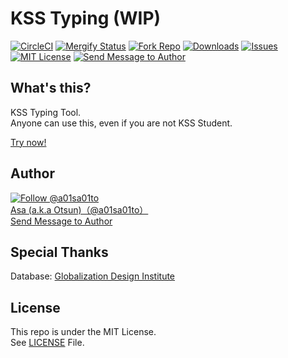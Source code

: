 # KSS Typing (WIP)

[![CircleCI](https://circleci.com/gh/a01sa01to/KSS-Typing.svg?style=svg)](https://circleci.com/gh/a01sa01to/KSS-Typing) [![Mergify Status](https://img.shields.io/endpoint.svg?url=https://gh.mergify.io/badges/a01sa01to/KSS-Typing&style=flat)](https://mergify.io) [![Fork Repo](https://img.shields.io/github/forks/a01sa01to/KSS-Typing?style=social&maxAge=3600)](https://github.com/a01sa01to/KSS-Typing/fork) [![Downloads](https://img.shields.io/github/downloads/a01sa01to/KSS-Typing/total?maxAge=3600, "Download")](https://github.com/a01sa01to/KSS-Typing/releases) [![Issues](https://img.shields.io/github/issues/a01sa01to/KSS-Typing?maxAge=3600, "Issues")](https://github.com/a01sa01to/KSS-Typing/issues) [![MIT License](https://img.shields.io/github/license/a01sa01to/KSS-Typing?maxAge=3600, "License")](https://github.com/a01sa01to/KSS-Typing/blob/master/LICENSE) [![Send Message to Author](https://img.shields.io/static/v1?style=flat&logo=twitter&label=Message&color=1da1f2&link=https%3A%2F%2Ftwitter.com%2Fmessages%2Fcompose%3Frecipient_id%3D4273512934&link=https%3A%2F%2Ftwitter.com%2Fmessages%2Fcompose%3Frecipient_id%3D4273512934&message=%40a01sa01to&maxAge=3600, "Send Message to Author")](https://twitter.com/messages/compose?recipient_id=4273512934)<br>

## What's this?

KSS Typing Tool.<br>
Anyone can use this, even if you are not KSS Student.

[Try now!](https://repos.a01sa01to.com/KSS-Typing/)


## Author

[![Follow @a01sa01to](https://img.shields.io/twitter/follow/a01sa01to?label=Follow&style=social&maxAge=3600, "Follow")](https://twitter.com/intent/follow?screen_name=a01sa01to)<br>
[Asa (a.k.a Otsun)（@a01sa01to）](https://twitter.com/a01sa01to)<br>
[Send Message to Author](https://twitter.com/messages/compose?recipient_id=4273512934)

## Special Thanks

Database: [Globalization Design Institute](https://progeigo.org/learning/essential-words-600-plus/)

## License

This repo is under the MIT License.<br>
See [LICENSE](https://github.com/a01sa01to/KSS-Typing/blob/master/LICENSE) File.
